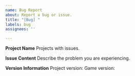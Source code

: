 ```yaml
---
name: Bug Report
about: Report a bug or issue.
title: "[Bug] "
labels: bug
assignees: ''

---
```


**Project Name**
Projects with issues.

**Issue Content**
Describe the problem you are experiencing.

**Version Information**
Project version:
Game version:
